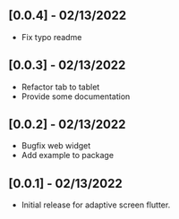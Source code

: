 ## [0.0.4] - 02/13/2022

* Fix typo readme

## [0.0.3] - 02/13/2022

* Refactor tab to tablet
* Provide some documentation

## [0.0.2] - 02/13/2022

* Bugfix web widget
* Add example to package
## [0.0.1] - 02/13/2022

* Initial release for adaptive screen flutter.